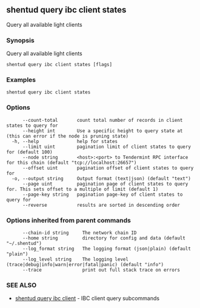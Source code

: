 ## shentud query ibc client states

Query all available light clients

### Synopsis

Query all available light clients

```
shentud query ibc client states [flags]
```

### Examples

```
shentud query ibc client states
```

### Options

```
      --count-total       count total number of records in client states to query for
      --height int        Use a specific height to query state at (this can error if the node is pruning state)
  -h, --help              help for states
      --limit uint        pagination limit of client states to query for (default 100)
      --node string       <host>:<port> to Tendermint RPC interface for this chain (default "tcp://localhost:26657")
      --offset uint       pagination offset of client states to query for
  -o, --output string     Output format (text|json) (default "text")
      --page uint         pagination page of client states to query for. This sets offset to a multiple of limit (default 1)
      --page-key string   pagination page-key of client states to query for
      --reverse           results are sorted in descending order
```

### Options inherited from parent commands

```
      --chain-id string     The network chain ID
      --home string         directory for config and data (default "~/.shentud")
      --log_format string   The logging format (json|plain) (default "plain")
      --log_level string    The logging level (trace|debug|info|warn|error|fatal|panic) (default "info")
      --trace               print out full stack trace on errors
```

### SEE ALSO

* [shentud query ibc client](shentud_query_ibc_client.md)	 - IBC client query subcommands


